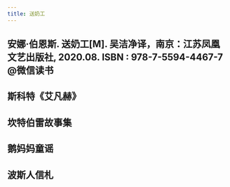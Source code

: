 ```yaml
---
title: 送奶工
---
```


## 安娜·伯恩斯. 送奶工[M]. 吴洁净译，南京：江苏凤凰文艺出版社, 2020.08. ISBN : 978-7-5594-4467-7 @微信读书
## 斯科特《艾凡赫》
## 坎特伯雷故事集
## 鹅妈妈童谣
## 波斯人信札
